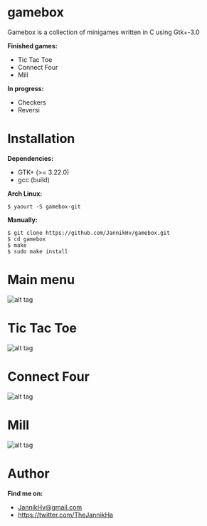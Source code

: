 # gamebox
Gamebox is a collection of minigames written in C using Gtk+\-3.0

**Finished games:**
* Tic Tac Toe
* Connect Four
* Mill

**In progress:**
* Checkers
* Reversi

# Installation
**Dependencies:**
* GTK+ (>= 3.22.0)
* gcc (build)

**Arch Linux:**

    $ yaourt -S gamebox-git

**Manually:**

    $ git clone https://github.com/JannikHv/gamebox.git
    $ cd gamebox
    $ make
    $ sudo make install

# Main menu
![alt tag](http://i.imgur.com/KaLXWfN.png)

# Tic Tac Toe
![alt tag](http://i.imgur.com/0tP8p0l.png)

# Connect Four
![alt tag](http://i.imgur.com/a6a9N5B.png)

# Mill
![alt tag](http://i.imgur.com/aaPjnrf.png)

# Author
**Find me on:**
* JannikHv@gmail.com
* https://twitter.com/TheJannikHa
